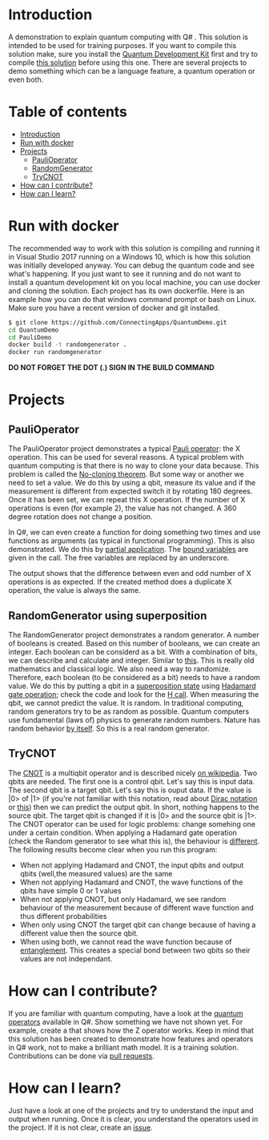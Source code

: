 # Introduction
A demonstration to explain quantum computing with Q# . This solution is intended to be used for training purposes.  If you want to compile this solution make, sure you install the [Quantum Development Kit](https://docs.microsoft.com/en-us/quantum/quantum-installconfig) first and try to compile [this solution](https://github.com/Microsoft/QuantumKatas/blob/master/README.md) before using this one. There are several projects to demo something which can be a language feature, a quantum operation or even both.

# Table of contents

  - [Introduction](#introduction)
  - [Run with docker](#run-with-docker)
  - [Projects](#projects)
    - [PauliOperator](#paulioperator)
    - [RandomGenerator](#randomgenerator-using-superposition)
    - [TryCNOT](#TryCNOT)
  - [How can I contribute?](#how-can-i-contribute?)
  - [How can I learn?](#how-can-i-learn?)

# Run with docker

The recommended way to work with this solution is compiling and running it in Visual Studio 2017 running on a Windows 10, which is how this solution was initially developed anyway. You can debug the quantum code and see what's happening. If you just want to see it running and do not want to install a quantum development kit on you local machine, you can use docker and cloning the solution. Each project has its own dockerfile. Here is an example how you can do that windows command prompt or bash on Linux. Make sure you have a recent version of docker and git installed. 

```bash
$ git clone https://github.com/ConnectingApps/QuantumDemo.git
cd QuantumDemo
cd PauliDemo
docker build -t randomgenerator .
docker run randomgenerator
```
**DO NOT FORGET THE DOT (.) SIGN IN THE BUILD COMMAND**

# Projects

## PauliOperator  ##

The PauliOperator project demonstrates a typical [Pauli operator](https://docs.microsoft.com/nl-nl/quantum/libraries/prelude?view=qsharp-preview#pauli-operators): the X operation. This can be used for several reasons. A typical problem with quantum computing is that there is no way to clone your data because. This problem is called the [No-cloning theorem](https://en.wikipedia.org/wiki/No-cloning_theorem). But some way or another we need to set a value. We do this by using a qbit, measure its value and if the measurement is different from expected switch it by rotating 180 degrees. Once it has been set, we can repeat this X operation. If the number of X operations is even (for example 2), the value has not changed. A 360 degree rotation does not change a position.

In Q#, we can even create a function for doing something two times and use functions as arguments (as typical in functional programming). This is also demonstrated. We do this by [partial application](https://docs.microsoft.com/nl-nl/quantum/quantum-techniques-2-operationsandfunctions?view=qsharp-preview#partially-applying-operations-and-functions). The [bound variables](https://en.wikipedia.org/wiki/Free_variables_and_bound_variables) are given in the call. The free variables are replaced by an underscore.

The output shows that the difference between even and odd number of X operations is as expected. If the created method does a duplicate X operation, the value is always the same.

## RandomGenerator using superposition ##

The RandomGenerator project demonstrates a random generator. A number of booleans is created. Based on this number of booleans, we can create an integer. Each boolean can be considerd as a bit. With a combination of bits, we can describe and calculate and integer. Similar to [this](https://en.wikipedia.org/wiki/Binary_number#Leibniz_and_the_I_Ching). This is really old mathematics and classical logic. We also need a way to randomize. Therefore, each boolean (to be considered as a bit) needs to have a random value. We do this by putting a qbit in a [superposition state](https://en.wikipedia.org/wiki/Quantum_superposition) using [Hadamard gate operation](https://en.wikipedia.org/wiki/Hadamard_transform#Hadamard_gate_operations); check the code and look for the [H call](https://github.com/ConnectingApps/QuantumDemo/blob/master/RandomGenerator/Operation.qs#L56). When measuring the qbit, we cannot predict the value. It is random. In traditional computing, random generators try to be as random as possible. Quantum computers use fundamental (laws of) physics to generate random numbers. Nature has random behavior [by itself](https://www.nist.gov/news-events/news/2018/04/nists-new-quantum-method-generates-really-random-numbers). So this is a real random generator. 

## TryCNOT ##

The [CNOT](https://docs.microsoft.com/nl-nl/qsharp/api/prelude/microsoft.quantum.primitive.cnot?view=qsharp-preview) is a multiqbit operator and is described nicely [on wikipedia](https://en.wikipedia.org/wiki/Controlled_NOT_gate). Two qbits are needed. The first one is a control qbit. Let's say this is input data. The second qbit is a target qbit. Let's say this is ouput data. If the value is |0> of |1> (if you're not familiar with this notation, read about [Dirac notation](https://en.wikipedia.org/wiki/Bra–ket_notation) or [this](https://docs.microsoft.com/nl-nl/quantum/quantum-concepts-6-diracnotation?view=qsharp-preview)) then we can predict the output qbit. In short, nothing happens to the source qbit. The target qbit is changed if it is |0> and the source qbit is |1>. The CNOT operator can be used for logic problems: change somehing one under a certain condition. When applying a Hadamard gate operation (check the Random generator to see what this is), the behaviour is [different](https://en.wikipedia.org/wiki/Controlled_NOT_gate#Behaviour_in_the_Hadamard_transformed_basis). The following results become clear when you run this program:

- When not applying Hadamard and CNOT, the input qbits and output qbits (well,the measured values) are the same 
- When not applying Hadamard and CNOT, the wave functions of the qbits have simple 0 or 1 values
- When not applying CNOT, but only Hadamard, we see random behaviour of the measurement because of different wave function and thus different probabilities
- When only using CNOT the target qbit can change because of having a different value then the source qbit. 
- When using both, we cannot read the wave function because of [entanglement](https://en.wikipedia.org/wiki/Quantum_entanglement). This creates a special bond between two qbits so their values are not independant.

# How can I contribute? #
If you are familiar with quantum computing, have a look at the [quantum operators](https://docs.microsoft.com/en-us/qsharp/api/prelude/microsoft.quantum.primitive?view=qsharp-preview) available in Q#. Show something we have not shown yet. For example, create a that shows how the Z operator works. Keep in mind that this solution has been created to demonstrate how features and operators in Q# work, not to make a brilliant math model. It is a training solution. Contributions can be done via [pull requests](https://help.github.com/articles/creating-a-pull-request/).

# How can I learn? #
Just have a look at one of the projects and try to understand the input and output when running. Once it is clear, you understand the operators used in the project. If it is not clear, create an [issue](https://github.com/ConnectingApps/QuantumDemo/issues).



